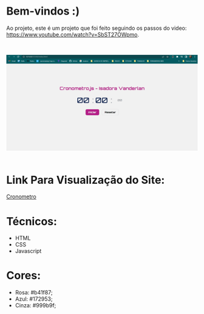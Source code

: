 # Bem-vindos :)

Ao projeto, este é um projeto que foi feito seguindo os passos do video: https://www.youtube.com/watch?v=SbST27OWpmo.

<br/>

![Presentation](https://github.com/IsadoraVanderlan/cronometro-js/blob/main/anima%C3%A7%C3%A3o-cronometro.gif)
<br/><br/>

# Link Para Visualização do Site:

<a href="">Cronometro
</a>
<br/>

# Técnicos:
- HTML
- CSS
- Javascript


# Cores:
- Rosa: #b41f87;
- Azul: #172953;
- Cinza: #999b9f;


